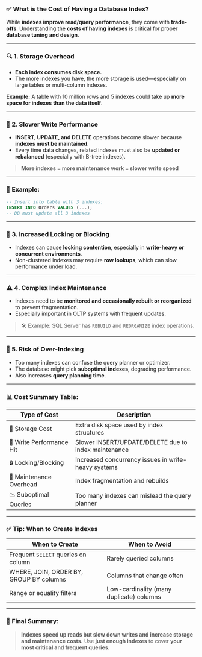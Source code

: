 ### ✅ What is the **Cost of Having a Database Index**?

While **indexes improve read/query performance**, they come with **trade-offs**. Understanding the **costs of having indexes** is critical for proper **database tuning and design**.

---

### 🔍 1. **Storage Overhead**

* **Each index consumes disk space.**
* The more indexes you have, the more storage is used—especially on large tables or multi-column indexes.

**Example:**
A table with 10 million rows and 5 indexes could take up **more space for indexes than the data itself**.

---

### 🔄 2. **Slower Write Performance**

* **INSERT, UPDATE, and DELETE** operations become slower because **indexes must be maintained**.
* Every time data changes, related indexes must also be **updated or rebalanced** (especially with B-tree indexes).

> **More indexes = more maintenance work = slower write speed**

---

### 🧠 Example:

```sql
-- Insert into table with 3 indexes:
INSERT INTO Orders VALUES (...);
-- DB must update all 3 indexes
```

---

### 🔁 3. **Increased Locking or Blocking**

* Indexes can cause **locking contention**, especially in **write-heavy or concurrent environments**.
* Non-clustered indexes may require **row lookups**, which can slow performance under load.

---

### ⚠️ 4. **Complex Index Maintenance**

* Indexes need to be **monitored and occasionally rebuilt or reorganized** to prevent fragmentation.
* Especially important in OLTP systems with frequent updates.

> 🛠 Example: SQL Server has `REBUILD` and `REORGANIZE` index operations.

---

### 🔄 5. **Risk of Over-Indexing**

* Too many indexes can confuse the query planner or optimizer.
* The database might pick **suboptimal indexes**, degrading performance.
* Also increases **query planning time**.

---

### 📊 Cost Summary Table:

| Type of Cost             | Description                                          |
| ------------------------ | ---------------------------------------------------- |
| 🧠 Storage Cost          | Extra disk space used by index structures            |
| 🐢 Write Performance Hit | Slower INSERT/UPDATE/DELETE due to index maintenance |
| 🔒 Locking/Blocking      | Increased concurrency issues in write-heavy systems  |
| 🧹 Maintenance Overhead  | Index fragmentation and rebuilds                     |
| 📉 Suboptimal Queries    | Too many indexes can mislead the query planner       |

---

### ✅ Tip: When to Create Indexes

| When to Create                          | When to Avoid                            |
| --------------------------------------- | ---------------------------------------- |
| Frequent `SELECT` queries on column     | Rarely queried columns                   |
| WHERE, JOIN, ORDER BY, GROUP BY columns | Columns that change often                |
| Range or equality filters               | Low-cardinality (many duplicate) columns |

---

### 🧠 Final Summary:

> **Indexes speed up reads but slow down writes and increase storage and maintenance costs.**
> Use **just enough indexes** to cover **your most critical and frequent queries**.